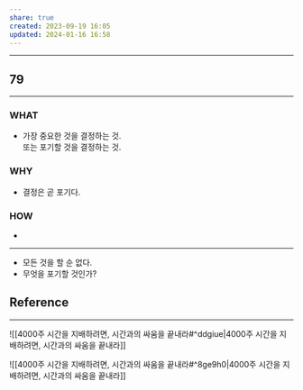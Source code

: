 ```yaml
---
share: true
created: 2023-09-19 16:05
updated: 2024-01-16 16:58
---
```


---
## 79
---
### WHAT
- 가장 중요한 것을 결정하는 것.  
  또는 포기할 것을 결정하는 것.
### WHY
- 결정은 곧 포기다.
### HOW
- 
---

- 모든 것을 할 순 없다.
- 무엇을 포기할 것인가?

## Reference
---
![[4000주  시간을 지배하려면, 시간과의 싸움을 끝내라#^ddgiue|4000주  시간을 지배하려면, 시간과의 싸움을 끝내라]]

![[4000주  시간을 지배하려면, 시간과의 싸움을 끝내라#^8ge9h0|4000주  시간을 지배하려면, 시간과의 싸움을 끝내라]]
